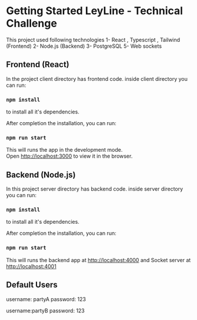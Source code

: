 # Getting Started LeyLine - Technical Challenge 

This project used following technologies 
    1- React , Typescript , Tailwind (Frontend)
    2- Node.js (Backend) 
    3- PostgreSQL
    5- Web sockets 

## Frontend (React)

In the project client directory has frontend code.
inside client directory you can run:

### `npm install`

to install all it's dependencies.

After completion the installation, you can run:

### `npm run start`

This will runs the app in the development mode.\
Open [http://localhost:3000](http://localhost:3000) to view it in the browser.

## Backend (Node.js)

In this project server directory has backend code.
inside server directory you can run:

### `npm install`

to install all it's dependencies.

After completion the installation, you can run:

### `npm run start`

This will runs the backend app at [http://localhost:4000](http://localhost:4000)
and Socket server at [http://localhost:4001](http://localhost:4001)

## Default Users

username: partyA
password: 123

username:partyB
password: 123


